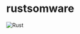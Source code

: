 # rustsomware

![Rust](https://github.com/kreatemore/rustsomware/workflows/Rust/badge.svg?branch=master)
